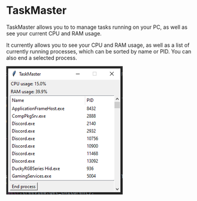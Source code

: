 # TaskMaster
TaskMaster allows you to to manage tasks running on your PC, as well as see your current CPU and RAM usage.

It currently allows you to see your CPU and RAM usage, as well as a list of currently running processes, which can be sorted by name or PID. You can also end a selected process.

![image](images/screenshot.png)
